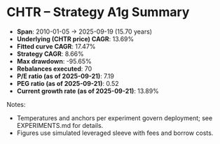 # CHTR – Strategy A1g Summary

- **Span**: 2010-01-05 → 2025-09-19 (15.70 years)
- **Underlying (CHTR price) CAGR**: 13.69%
- **Fitted curve CAGR**: 17.47%
- **Strategy CAGR**: 8.66%
- **Max drawdown**: -95.65%
- **Rebalances executed**: 70
- **P/E ratio (as of 2025-09-21)**: 7.19
- **PEG ratio (as of 2025-09-21)**: 0.52
- **Current growth rate (as of 2025-09-21)**: 13.89%

Notes:

- Temperatures and anchors per experiment govern deployment; see EXPERIMENTS.md for details.
- Figures use simulated leveraged sleeve with fees and borrow costs.

